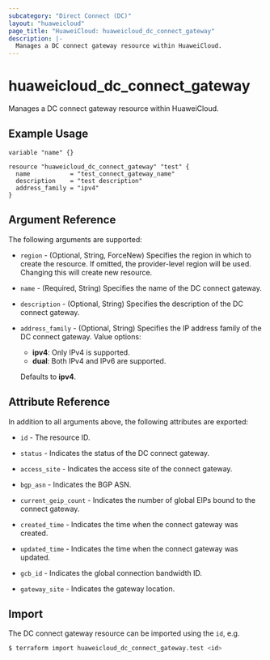 ```yaml
---
subcategory: "Direct Connect (DC)"
layout: "huaweicloud"
page_title: "HuaweiCloud: huaweicloud_dc_connect_gateway"
description: |-
  Manages a DC connect gateway resource within HuaweiCloud.
---
```


# huaweicloud_dc_connect_gateway

Manages a DC connect gateway resource within HuaweiCloud.

## Example Usage

```hcl
variable "name" {}

resource "huaweicloud_dc_connect_gateway" "test" {
  name           = "test_connect_gateway_name"
  description    = "test description"
  address_family = "ipv4"
}
```

## Argument Reference

The following arguments are supported:

* `region` - (Optional, String, ForceNew) Specifies the region in which to create the resource.
  If omitted, the provider-level region will be used. Changing this will create new resource.

* `name` - (Required, String) Specifies the name of the DC connect gateway.

* `description` - (Optional, String) Specifies the description of the DC connect gateway.

* `address_family` - (Optional, String) Specifies the IP address family of the DC connect gateway. Value options:
  + **ipv4**: Only IPv4 is supported.
  + **dual**: Both IPv4 and IPv6 are supported.

  Defaults to **ipv4**.

## Attribute Reference

In addition to all arguments above, the following attributes are exported:

* `id` - The resource ID.

* `status` - Indicates the status of the DC connect gateway.

* `access_site` - Indicates the access site of the connect gateway.

* `bgp_asn` - Indicates the BGP ASN.

* `current_geip_count` - Indicates the number of global EIPs bound to the connect gateway.

* `created_time` - Indicates the time when the connect gateway was created.

* `updated_time` - Indicates the time when the connect gateway was updated.

* `gcb_id` - Indicates the global connection bandwidth ID.

* `gateway_site` - Indicates the gateway location.

## Import

The DC connect gateway resource can be imported using the `id`, e.g.

```bash
$ terraform import huaweicloud_dc_connect_gateway.test <id>
```
